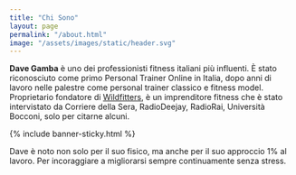 ```yaml
---
title: "Chi Sono"
layout: page
permalink: "/about.html"
image: "/assets/images/static/header.svg"
---
```


**Dave Gamba** è uno dei professionisti fitness italiani più influenti. È stato riconosciuto come primo Personal Trainer Online in Italia, dopo anni di lavoro nelle palestre come personal trainer classico e fitness model.
Proprietario fondatore di [Wildfitters](https://wildfitters.it/), è un imprenditore fitness che è stato intervistato da Corriere della Sera, RadioDeejay, RadioRai, Università Bocconi, solo per citarne alcuni.

{% include banner-sticky.html %}

Dave è noto non solo per il suo fisico, ma anche per il suo approccio 1% al lavoro. Per incoraggiare a migliorarsi sempre continuamente senza stress.
